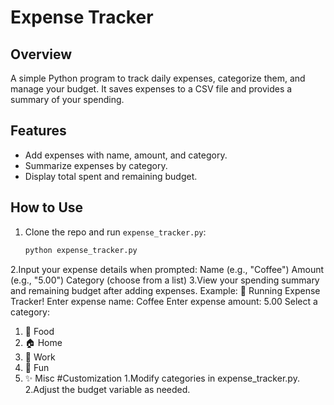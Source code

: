 # Expense Tracker
## Overview
A simple Python program to track daily expenses, categorize them, and manage your budget. It saves expenses to a CSV file and provides a summary of your spending.

## Features
- Add expenses with name, amount, and category.
- Summarize expenses by category.
- Display total spent and remaining budget.

## How to Use
1. Clone the repo and run `expense_tracker.py`:
   ```bash
   python expense_tracker.py
2.Input your expense details when prompted:
Name (e.g., "Coffee")
Amount (e.g., "5.00")
Category (choose from a list)
3.View your spending summary and remaining budget after adding expenses.
Example:
🎯 Running Expense Tracker!
Enter expense name: Coffee
Enter expense amount: 5.00
Select a category: 
  1. 🍔 Food
  2. 🏠 Home
  3. 💼 Work
  4. 🎉 Fun
  5. ✨ Misc
#Customization
    1.Modify categories in expense_tracker.py.
    2.Adjust the budget variable as needed.
